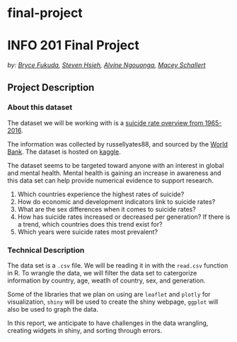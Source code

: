 # final-project
# INFO 201 Final Project

_by:
[Bryce Fukuda](https://github.com/fukudab/), [Steven Hsieh](https://github.com/hsiehsc),  [Alvine Ngouonga](https://github.com/alvineng1/), [Macey Schallert](https://github.com/macerose/)_

## Project Description
### About this dataset
The dataset we will be working with is a [suicide rate overview from 1965-2016](https://www.kaggle.com/russellyates88/suicide-rates-overview-1985-to-2016).

The information was collected by russellyates88, and sourced by the [World Bank](http://www.worldbank.org/). The dataset is hosted on [kaggle](https://www.kaggle.com).

The dataset seems to be targeted toward anyone with an interest in global and mental health. Mental health is gaining an increase in awareness and this data set can help provide numerical evidence to support research.

1. Which countries experience the highest rates of suicide?
2. How do economic and development indicators link to suicide rates?
3. What are the sex differences when it comes to suicide rates?
4. How has suicide rates increased or decreased per generation? If there is a trend, which countries does this trend exist for?
5. Which years were suicide rates most prevalent?

### Technical Description
The data set is a `.csv` file. We will be reading it in with the `read.csv` function in R. To wrangle the data, we will filter the data set to catergorize information by country, age, weatlh of country, sex, and generation. 

Some of the libraries that we plan on using are `leaflet` and `plotly` for visualization, `shiny` will be used to create the shiny webpage, `ggplot` will also be used to graph the data. 

In this report, we anticipate to have challenges in the data wrangling, creating widgets in shiny, and sorting through errors. 